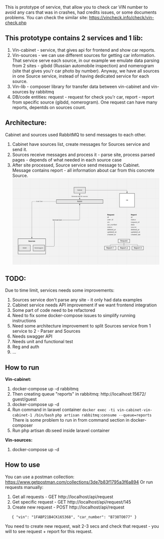 This is prototype of service, that allow you to check car VIN number to avoid any cars that was in crashes,
had credits issues, or some documents problems. You can check the similar site: https://vincheck.info/check/vin-check.php

## This prototype contains 2 services and 1 lib:
1) Vin-cabinet - service, that gives api for frontend and show car reports.
2) Vin-sources - we can use different sources for getting car information. That service serve each source, in our example
we emulate data parsing from 2 sites - gibdd (Russian automobile inspection) and nomerogram (site that gives you'r car photo by number). 
Anyway, we have all sources in one Source service, instead of having dedicated service for each source.
3) Vin-lib - composer library for transfer data between vin-cabinet and vin-sources by rabbitmq
4) DB/code entities: request - request for check you'r car, report - report from specific source (gibdd, nomerogram).
One request can have many reports, depentds on sources count.


## Architecture:

Cabinet and sources used RabbitMQ to send messages to each other.
1) Cabinet have sources list, create messages for Sources service and send it.
2) Sources receive messages and process it - parse site, process parsed pages - depends of what needed in each source case
3) After site processed, Source service send message to Cabinet. Message contains report - all information about car from this concrete Source.
   ![img.png](docs/img.png)

## TODO:

Due to time limit, services needs some improvements:
1) Sources service don't parse any site - it only had data examples
2) Cabinet service needs API improvement if we want frontend integration
3) Some part of code need to be refactored
4) Need to fix some docker-compose issues to simplify running instructions
5) Need some architecture improvement to split Sources service from 1 service to 2 - Parser and Sources
6) Needs swagger API
7) Needs unit and functional test
8) Reg and auth
9) ...

## How to run

**Vin-cabinet:**
1) docker-compose up -d rabbitmq
2) Then creating queue "reports" in rabbitmq: http://localhost:15672/ guest/guest
3) docker-compose up -d
4) Run command in laravel container 
`docker exec -ti vin-cabinet-vin-cabinet-1 /bin/bash`
   `php artisan rabbitmq:consume --queue=reports `
There is some problem to run in from command section in docker-composer
5) Run php artisan db:seed inside laravel container

**Vin-sources:**
1) docker-compose up -d

## How to use
You can use a postman collection: https://www.getpostman.com/collections/3de7b83f1795a3f6a894
Or run requests manually:
1) Get all requests - GET http://localhost/api/request
2) Get specific request - GET http://localhost/api/request/145
3) Create new request - POST http://localhost/api/request

`   {
   "vin": "1FABP21B4CK165368",
   "car_number": "B738TO077"
   }`

You need to create new request, wait 2-3 secs and check that request - you will to see request + report for this request.
